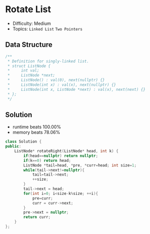 # Rotate List
- Difficulty: Medium
- Topics: `Linked List` `Two Pointers`

## Data Structure
``` cpp
/**
 * Definition for singly-linked list.
 * struct ListNode {
 *     int val;
 *     ListNode *next;
 *     ListNode() : val(0), next(nullptr) {}
 *     ListNode(int x) : val(x), next(nullptr) {}
 *     ListNode(int x, ListNode *next) : val(x), next(next) {}
 * };
 */
```

## Solution
- runtime beats 100.00%
- memory beats 78.06%
``` cpp
class Solution {
public:
    ListNode* rotateRight(ListNode* head, int k) {
        if(head==nullptr) return nullptr;
        if(k==0) return head;
        ListNode *tail=head, *pre, *curr=head; int size=1;
        while(tail->next!=nullptr){
            tail=tail->next;
            ++size;
        }
        tail->next = head;
        for(int i=0; i<size-k%size; ++i){
            pre=curr;
            curr = curr->next;
        }
        pre->next = nullptr;
        return curr;
    }
};
```

<!-- ## Improving
### source code
- runtime beats 
- memory beats 
``` cpp
``` -->

